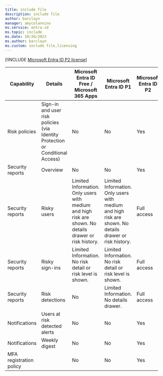 ```yaml
---
title: include file
description: include file
author: barclayn
manager: amycolannino
ms.service: entra-id
ms.topic: include
ms.date: 10/26/2023
ms.author: barclayn
ms.custom: include file,licensing
---
```



[!INCLUDE [Microsoft Entra ID P2 license](~/includes/entra-p2-license.md)]

| Capability | Details | Microsoft Entra ID Free / Microsoft 365 Apps | Microsoft Entra ID P1 | Microsoft Entra ID P2 | Microsoft Entra Suite |
| --- | --- | --- | --- | --- | --- |
| Risk policies | Sign-in and user risk policies (via Identity Protection or Conditional Access) | No | No | Yes | Yes |
| Security reports | Overview | No | No | Yes | Yes |
| Security reports | Risky users | Limited Information. Only users with medium and high risk are shown. No details drawer or risk history. | Limited Information. Only users with medium and high risk are shown. No details drawer or risk history. | Full access| Yes |
| Security reports | Risky sign-ins | Limited Information. No risk detail or risk level is shown. | Limited Information. No risk detail or risk level is shown. | Full access | Yes |
| Security reports | Risk detections | No | Limited Information. No details drawer.| Full access | Yes |
| Notifications | Users at risk detected alerts | No | No | Yes | Yes |
| Notifications | Weekly digest | No | No | Yes | Yes |
| MFA registration policy |   | No | No | Yes | Yes |

